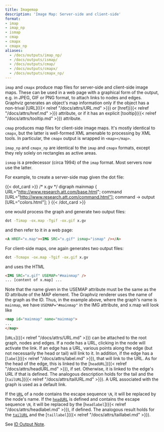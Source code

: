 ```yaml
---
title: Imagemap
description: 'Image Map: Server-side and client-side'
format:
- imap
- imap_np
- ismap
- cmap
- cmapx
- cmapx_np
aliases:
  - /docs/outputs/imap_np/
  - /docs/outputs/ismap/
  - /docs/outputs/cmap/
  - /docs/outputs/cmapx/
  - /docs/outputs/cmapx_np/
---
```

`imap` and `cmapx` produce map files for server-side and client-side image maps.
These can be used in a web page with
a graphical form of the output, e.g. in JPEG, GIF or PNG format, to attach
links to nodes and edges. 
Graphviz generates an object's map information only if the object has a non-trival 
[URL]({{< relref "/docs/attrs/URL.md" >}}) or [href]({{< relref "/docs/attrs/href.md" >}})
attribute, or if it has an explicit [tooltip]({{< relref "/docs/attrs/tooltip.md" >}}) attribute.

`cmap` produces map files for client-side image maps. It's
mostly identical to `cmapx`, but the latter is well-formed XML amenable
to processing by XML tools. In particular, the `cmapx` output is wrapped in
`<map></map>`.

`imap_np` and `cmapx_np` are identical to the `imap` and `cmapx` formats,
except they rely solely on rectangles as active areas.

`ismap` is a predecessor (circa 1994)
of the `imap` format.  Most servers now use the latter.

For example, to create a server-side map
given the dot file:

{{< dot_card >}}
/* x.gv */
digraph mainmap {
  URL="http://www.research.att.com/base.html";
  command [URL="http://www.research.att.com/command.html"];
  command -> output [URL="colors.html"];
}
{{< /dot_card >}}

one would process the graph and generate two output files:

```bash
dot -Timap -ox.map -Tgif -ox.gif x.gv
```

and then refer to it in a web page:

```html
<A HREF="x.map"><IMG SRC="x.gif" ismap="ismap" /></A>
```

For client-side maps, one again generates two output files:

```bash
dot -Tcmapx -ox.map -Tgif -ox.gif x.gv
```

and uses the HTML

```html
<IMG SRC="x.gif" USEMAP="#mainmap" />
... [content of x.map] ...
```

Note that the name given in the USEMAP attribute must be the same
as the ID attribute of the MAP element. The Graphviz renderer
uses the name of the graph as the ID. Thus, in the example above,
where the graph's name is `mainmap`, we have `USEMAP="#mainmap"`
in the IMG attribute, and x.map will look like

```html
<map id="mainmap" name="mainmap">
... 
</map>
```

[`URLs`]({{< relref "/docs/attrs/URL.md" >}}) can be attached to the root
graph, nodes and edges. If a node has a URL, clicking in the node
will activate the link.
If an edge has a URL, various
points along the edge (but not necessarily the head or tail)
will link to it. In addition, if the edge has a
[`label`]({{< relref "/docs/attrs/label.md" >}}), that will link
to the URL.
As for the head of the edge, this is linked to the
[`headURL`]({{< relref "/docs/attrs/headURL.md" >}}), if set.
Otherwise, it is linked to the edge's URL if that is defined.
The analogous description holds for the tail and the
[`tailURL`]({{< relref "/docs/attrs/tailURL.md" >}}).
A URL associated with the graph is used as a default link.

If the [`URL`](/docs/attrs/URL/)
of a node contains the escape sequence `\N`, it will be replaced by
the node's name.
If the [`headURL`](/docs/attrs/headlabel/) is defined and contains the escape sequence `\N`,
it will be replaced by
the [`headlabel`]({{< relref "/docs/attrs/headlabel.md" >}}), if defined.
The analogous result holds for the [`tailURL`](/docs/attrs/tailURL/) and the
[`taillabel`]({{< relref "/docs/attrs/taillabel.md" >}}).

See [ID Output Note](/docs/outputs/#ID).
